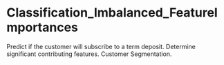 # Classification_Imbalanced_FeatureImportances
Predict if the customer will subscribe to a term deposit. Determine significant contributing features. Customer Segmentation. 
